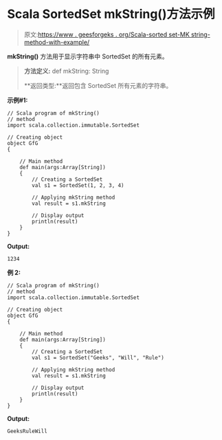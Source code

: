 # Scala SortedSet mkString()方法示例

> 原文:[https://www . geesforgeks . org/Scala-sorted set-MK string-method-with-example/](https://www.geeksforgeeks.org/scala-sortedset-mkstring-method-with-example/)

**mkString()** 方法用于显示字符串中 SortedSet 的所有元素。

> **方法定义:** def mkString: String
> 
> **返回类型:**返回包含 SortedSet 所有元素的字符串。

**示例#1:**

```
// Scala program of mkString() 
// method 
import scala.collection.immutable.SortedSet

// Creating object 
object GfG 
{ 

    // Main method 
    def main(args:Array[String]) 
    { 
        // Creating a SortedSet 
        val s1 = SortedSet(1, 2, 3, 4) 

        // Applying mkString method 
        val result = s1.mkString

        // Display output
        println(result)
    } 
} 
```

**Output:**

```
1234

```

**例 2:**

```
// Scala program of mkString() 
// method 
import scala.collection.immutable.SortedSet

// Creating object 
object GfG 
{ 

    // Main method 
    def main(args:Array[String]) 
    { 
        // Creating a SortedSet 
        val s1 = SortedSet("Geeks", "Will", "Rule") 

        // Applying mkString method 
        val result = s1.mkString

        // Display output
        println(result)
    } 
} 
```

**Output:**

```
GeeksRuleWill

```